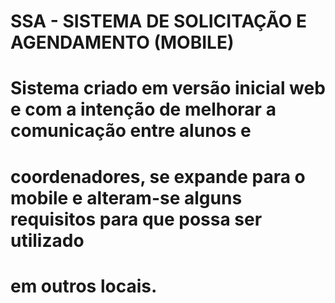 # SSA - SISTEMA DE SOLICITAÇÃO E AGENDAMENTO (MOBILE)
# Sistema criado em versão inicial web e com a intenção de melhorar a comunicação entre alunos e
# coordenadores, se expande para o mobile e alteram-se alguns requisitos para que possa ser utilizado
# em outros locais.
